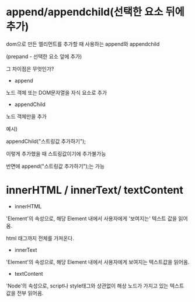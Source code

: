 # append/appendchild(선택한 요소 뒤에 추가)

dom으로 만든 엘리먼트를 추가할 때 사용하는 append와 appendchild

(prepand - 선택한 요소 앞에 추가)

그 차이점은 무엇인가?
- append

노드 객체 또는 DOM문자열을 자식 요소로 추가
- appendChild 

노드 객체만을 추가

예시)


appendChild("스트링값 추가하기"); 

이렇게 추가했을 때 스트링값이기에 추가불가능 

반면에 append("스트링값 추가하기");는 가능


# innerHTML / innerText/ textContent
- innerHTML

 'Element'의 속성으로, 해당 Element 내에서 사용자에게 '보여지는' 텍스트 값을 읽어옴.

 html 태그까지 전체를 가져온다.

- innerText

'Element'의 속성으로, 해당 Element 내에서 사용자에게 보여지는 텍스트값을 읽어옴.

- textContent

 'Node'의 속성으로, script나 style태그와 상관없이 해상 노드가 가지고 있는 텍스트 값을 전부 읽어옴.